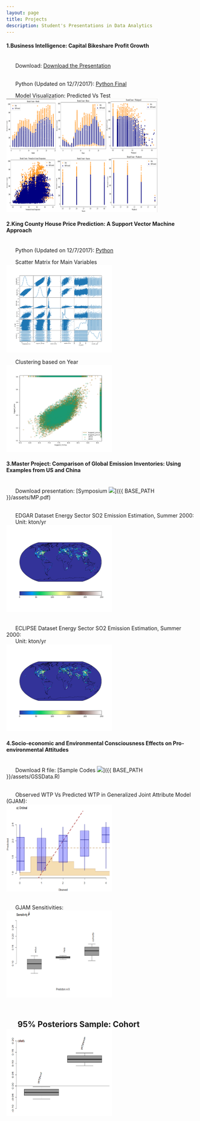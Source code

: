 ```yaml
---
layout: page
title: Projects
description: Student's Presentations in Data Analytics
---
```


#### 1.Business Intelligence: Capital Bikeshare Profit Growth
<br/>&nbsp; &nbsp; &nbsp; Download: 
[Download the Presentation](Final_Jane.pdf)

<br/>&nbsp; &nbsp; &nbsp; Python (Updated on 12/7/2017): 
[ Python Final](Final_Project_CapitalBike.ipynb)

&nbsp; &nbsp; &nbsp; Model Visualization: Predicted Vs Test
&nbsp; &nbsp; &nbsp; <br/><img src="image.png" alt="R/A1" style="width:400px;height:300px;">
&nbsp; &nbsp; &nbsp;

#### 2.King County House Price Prediction: A Support Vector Machine Approach
<br/>&nbsp; &nbsp; &nbsp; Python (Updated on 12/7/2017): 
[ Python ](Final_Project_HouseSale.ipynb)

&nbsp; &nbsp; &nbsp; Scatter Matrix for Main Variables
&nbsp; &nbsp; &nbsp;<br/><img src="ScatterMatrixMain.png" alt="R/A1" style="width:280px;height:230px;">
&nbsp; &nbsp; &nbsp; 

&nbsp; &nbsp; &nbsp; Clustering based on Year
<br/><img src="Clustering.png" alt="R/A1" style="width:280px;height:230px;">

#### 3.Master Project: Comparison of Global Emission Inventories: Using Examples from US and China
<br/>&nbsp; &nbsp; &nbsp; Download presentation:
[Symposium ![](icons16/pdf-icon.png)]({{ BASE_PATH }}/assets/MP.pdf)

<br/>&nbsp; &nbsp; &nbsp; EDGAR Dataset Energy Sector SO2 Emission Estimation, Summer 2000:<br/>
&nbsp; &nbsp; &nbsp; Unit: kton/yr
&nbsp; &nbsp; &nbsp;<br/><img src="Edgar2000ENESO2.png" alt="R/A1" style="width:280px;height:230px;">

<br/>&nbsp; &nbsp; &nbsp; ECLIPSE Dataset Energy Sector SO2 Emission Estimation, Summer 2000:<br/>
&nbsp; &nbsp; &nbsp; Unit: kton/yr
&nbsp; &nbsp; &nbsp;<br/><img src="ECLIPSE2000ENESO2.png" alt="R/A1" style="width:280px;height:230px;">
&nbsp; &nbsp; &nbsp; 



#### 4.Socio-economic and Environmental Consciousness Effects on Pro-environmental Attitudes
<br/>&nbsp; &nbsp; &nbsp; Download R file:
[Sample Codes ![](icons16/R-icon.png)]({{ BASE_PATH }}/assets/GSSData.R)
&nbsp; &nbsp; &nbsp; 

<br/>&nbsp; &nbsp; &nbsp; Observed WTP Vs Predicted WTP in Generalized Joint Attribute Model (GJAM):
&nbsp; &nbsp; &nbsp;<br/><img src="ObVsPr.png" alt="R/A1" style="width:280px;height:230px;">

<br/>&nbsp; &nbsp; &nbsp; GJAM Sensitivities:
&nbsp; &nbsp; &nbsp;<br/><img src="Sensitivity.png" alt="R/A1" style="width:280px;height:230px;">

<br/>&nbsp; &nbsp; &nbsp; 95% Posteriors Sample: Cohort
&nbsp; &nbsp; &nbsp; <br/><img src="PosteriorCohort.png" alt="R/A1" style="width:280px;height:230px;">
---
